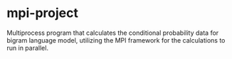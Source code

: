 # mpi-project
Multiprocess program that calculates the conditional probability data for bigram language model, utilizing the MPI framework for the calculations to run in parallel.
